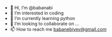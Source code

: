 - 👋 Hi, I’m @babanabi
- 👀 I’m interested in coding
- 🌱 I’m currently learning python
- 💞️ I’m looking to collaborate on ...
- 📫 How to reach me babanebiyev@gmail.com

<!---
babanabi/babanabi is a ✨ special ✨ repository because its `README.md` (this file) appears on your GitHub profile.
You can click the Preview link to take a look at your changes.
--->
